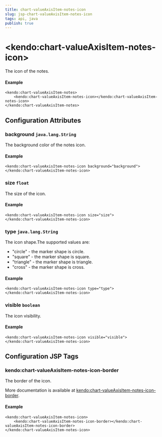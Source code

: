```yaml
---
title: chart-valueAxisItem-notes-icon
slug: jsp-chart-valueAxisItem-notes-icon
tags: api, java
publish: true
---
```


# \<kendo:chart-valueAxisItem-notes-icon\>

The icon of the notes.

#### Example
    <kendo:chart-valueAxisItem-notes>
        <kendo:chart-valueAxisItem-notes-icon></kendo:chart-valueAxisItem-notes-icon>
    </kendo:chart-valueAxisItem-notes>

## Configuration Attributes

### background `java.lang.String`

The background color of the notes icon.

#### Example
    <kendo:chart-valueAxisItem-notes-icon background="background">
    </kendo:chart-valueAxisItem-notes-icon>

### size `float`

The size of the icon.

#### Example
    <kendo:chart-valueAxisItem-notes-icon size="size">
    </kendo:chart-valueAxisItem-notes-icon>

### type `java.lang.String`

The icon shape.The supported values are:
* "circle" - the marker shape is circle.
* "square" - the marker shape is square.
* "triangle" - the marker shape is triangle.
* "cross" - the marker shape is cross.

#### Example
    <kendo:chart-valueAxisItem-notes-icon type="type">
    </kendo:chart-valueAxisItem-notes-icon>

### visible `boolean`

The icon visibility.

#### Example
    <kendo:chart-valueAxisItem-notes-icon visible="visible">
    </kendo:chart-valueAxisItem-notes-icon>


##  Configuration JSP Tags

### kendo:chart-valueAxisItem-notes-icon-border

The border of the icon.

More documentation is available at [kendo:chart-valueAxisItem-notes-icon-border](/api/wrappers/jsp/chart/valueaxisitem-notes-icon-border).

#### Example

    <kendo:chart-valueAxisItem-notes-icon>
        <kendo:chart-valueAxisItem-notes-icon-border></kendo:chart-valueAxisItem-notes-icon-border>
    </kendo:chart-valueAxisItem-notes-icon>

